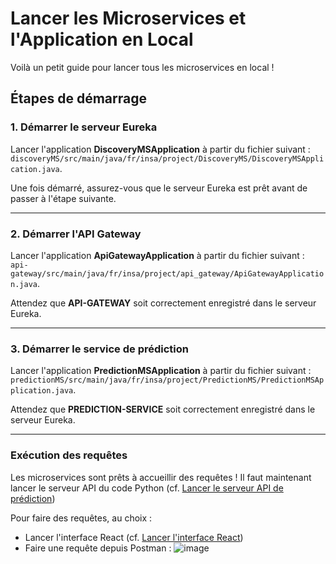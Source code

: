# Lancer les Microservices et l'Application en Local

Voilà un petit guide pour lancer tous les microservices en local ! 

## Étapes de démarrage

### 1. Démarrer le serveur Eureka
Lancer l'application **DiscoveryMSApplication** à partir du fichier suivant :  
`discoveryMS/src/main/java/fr/insa/project/DiscoveryMS/DiscoveryMSApplication.java`.

Une fois démarré, assurez-vous que le serveur Eureka est prêt avant de passer à l'étape suivante.

---

### 2. Démarrer l'API Gateway
Lancer l'application **ApiGatewayApplication** à partir du fichier suivant :  
`api-gateway/src/main/java/fr/insa/project/api_gateway/ApiGatewayApplication.java`.

Attendez que **API-GATEWAY** soit correctement enregistré dans le serveur Eureka.

---

### 3. Démarrer le service de prédiction
Lancer l'application **PredictionMSApplication** à partir du fichier suivant :  
`predictionMS/src/main/java/fr/insa/project/PredictionMS/PredictionMSApplication.java`.

Attendez que **PREDICTION-SERVICE** soit correctement enregistré dans le serveur Eureka.

---

### Exécution des requêtes 
Les microservices sont prêts à accueillir des requêtes ! Il faut maintenant lancer le serveur API du code Python (cf. [Lancer le serveur API de prédiction](https://github.com/AurelienPasquet/PI_model_training/tree/predictionAPI?tab=readme-ov-file#lancer-le-serveur-api-de-pr%C3%A9diction))

Pour faire des requêtes, au choix : 
- Lancer l'interface React (cf. [Lancer l'interface React](https://github.com/josua-ramouche/Real-vs-AI-images-detection/tree/local/app#bienvenue-sur-linterface-de-real-vs-fake-sun_with_face))
- Faire une requête depuis Postman : 
![image](https://github.com/user-attachments/assets/c374e744-3304-4663-9727-0afe5a64d43b)

